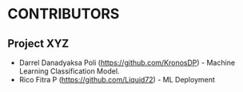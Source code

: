# CONTRIBUTORS

## Project XYZ

- Darrel Danadyaksa Poli (https://github.com/KronosDP) - Machine Learning Classification Model.
- Rico Fitra P (https://github.com/Liquid72) - ML Deployment

